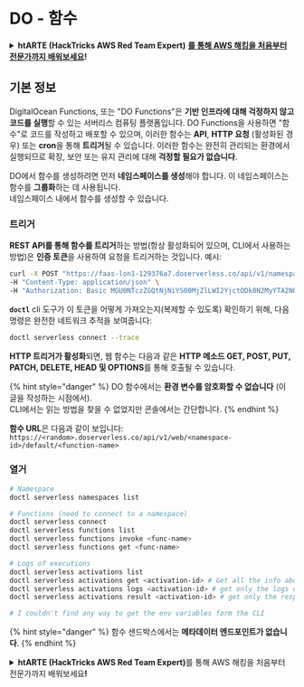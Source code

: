 # DO - 함수

<details>

<summary><strong>htARTE (HackTricks AWS Red Team Expert)</strong> <a href="https://training.hacktricks.xyz/courses/arte"><strong>를 통해 AWS 해킹을 처음부터 전문가까지 배워보세요</strong></a><strong>!</strong></summary>

HackTricks를 지원하는 다른 방법:

* **회사를 HackTricks에서 광고하거나 HackTricks를 PDF로 다운로드**하려면 [**SUBSCRIPTION PLANS**](https://github.com/sponsors/carlospolop)를 확인하세요!
* [**공식 PEASS & HackTricks 스웨그**](https://peass.creator-spring.com)를 얻으세요.
* [**The PEASS Family**](https://opensea.io/collection/the-peass-family)를 발견하세요. 독점적인 [**NFTs**](https://opensea.io/collection/the-peass-family) 컬렉션입니다.
* 💬 [**Discord 그룹**](https://discord.gg/hRep4RUj7f) 또는 [**텔레그램 그룹**](https://t.me/peass)에 **참여**하거나 **Twitter** 🐦 [**@hacktricks_live**](https://twitter.com/hacktricks_live)**를** **팔로우**하세요.
* **Hacking 트릭을 공유하려면** [**HackTricks**](https://github.com/carlospolop/hacktricks) 및 [**HackTricks Cloud**](https://github.com/carlospolop/hacktricks-cloud) github 저장소에 PR을 제출하세요.

</details>

## 기본 정보

DigitalOcean Functions, 또는 "DO Functions"은 **기반 인프라에 대해 걱정하지 않고 코드를 실행**할 수 있는 서버리스 컴퓨팅 플랫폼입니다. DO Functions을 사용하면 "함수"로 코드를 작성하고 배포할 수 있으며, 이러한 함수는 **API**, **HTTP 요청** (활성화된 경우) 또는 **cron**을 통해 **트리거**될 수 있습니다. 이러한 함수는 완전히 관리되는 환경에서 실행되므로 확장, 보안 또는 유지 관리에 대해 **걱정할 필요가 없습니다**.

DO에서 함수를 생성하려면 먼저 **네임스페이스를 생성**해야 합니다. 이 네임스페이스는 함수를 **그룹화**하는 데 사용됩니다.\
네임스페이스 내에서 함수를 생성할 수 있습니다.

### 트리거

**REST API를 통해 함수를 트리거**하는 방법(항상 활성화되어 있으며, CLI에서 사용하는 방법)은 **인증 토큰**을 사용하여 요청을 트리거하는 것입니다. 예시:
```bash
curl -X POST "https://faas-lon1-129376a7.doserverless.co/api/v1/namespaces/fn-c100c012-65bf-4040-1230-2183764b7c23/actions/functionname?blocking=true&result=true" \
-H "Content-Type: application/json" \
-H "Authorization: Basic MGU0NTczZGQtNjNiYS00MjZlLWI2YjctODk0N2MyYTA2NGQ4OkhwVEllQ2t4djNZN2x6YjJiRmFGc1FERXBySVlWa1lEbUxtRE1aRTludXA1UUNlU2VpV0ZGNjNqWnVhYVdrTFg="
```
**`doctl`** cli 도구가 이 토큰을 어떻게 가져오는지(복제할 수 있도록) 확인하기 위해, 다음 명령은 완전한 네트워크 추적을 보여줍니다:
```bash
doctl serverless connect --trace
```
**HTTP 트리거가 활성화**되면, 웹 함수는 다음과 같은 **HTTP 메소드 GET, POST, PUT, PATCH, DELETE, HEAD 및 OPTIONS**를 통해 호출될 수 있습니다.

{% hint style="danger" %}
DO 함수에서는 **환경 변수를 암호화할 수 없습니다** (이 글을 작성하는 시점에서).\
CLI에서는 읽는 방법을 찾을 수 없었지만 콘솔에서는 간단합니다.
{% endhint %}

**함수 URL**은 다음과 같이 보입니다: `https://<random>.doserverless.co/api/v1/web/<namespace-id>/default/<function-name>`

### 열거
```bash
# Namespace
doctl serverless namespaces list

# Functions (need to connect to a namespace)
doctl serverless connect
doctl serverless functions list
doctl serverless functions invoke <func-name>
doctl serverless functions get <func-name>

# Logs of executions
doctl serverless activations list
doctl serverless activations get <activation-id> # Get all the info about execution
doctl serverless activations logs <activation-id> # get only the logs of execution
doctl serverless activations result <activation-id> # get only the response result of execution

# I couldn't find any way to get the env variables form the CLI
```
{% hint style="danger" %}
함수 샌드박스에서는 **메타데이터 엔드포인트가 없습니다**.&#x20;
{% endhint %}

<details>

<summary><strong>htARTE (HackTricks AWS Red Team Expert)</strong>를 통해 AWS 해킹을 처음부터 전문가까지 배워보세요<strong>!</strong></summary>

HackTricks를 지원하는 다른 방법:

* **회사를 HackTricks에서 광고하거나 HackTricks를 PDF로 다운로드**하려면 [**SUBSCRIPTION PLANS**](https://github.com/sponsors/carlospolop)를 확인하세요!
* [**공식 PEASS & HackTricks 스왑**](https://peass.creator-spring.com)을 얻으세요.
* [**The PEASS Family**](https://opensea.io/collection/the-peass-family)를 발견하세요. 독점적인 [**NFTs**](https://opensea.io/collection/the-peass-family) 컬렉션입니다.
* 💬 [**Discord 그룹**](https://discord.gg/hRep4RUj7f) 또는 [**텔레그램 그룹**](https://t.me/peass)에 **참여**하거나 **Twitter** 🐦 [**@hacktricks_live**](https://twitter.com/hacktricks_live)**를** **팔로우**하세요.
* **HackTricks**와 [**HackTricks Cloud**](https://github.com/carlospolop/hacktricks-cloud) github 저장소에 PR을 제출하여 **해킹 트릭을 공유**하세요.

</details>
